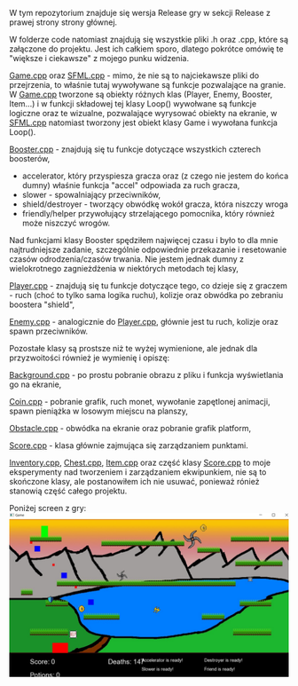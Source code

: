 W tym repozytorium znajduje się wersja Release gry w sekcji Release z prawej strony strony głównej.

W folderze code natomiast znajdują się wszystkie pliki .h oraz .cpp, które są załączone do projektu.
Jest ich całkiem sporo, dlatego pokrótce omówię te "większe i ciekawsze" z mojego punku widzenia.

[Game.cpp](code/Game.cpp) oraz [SFML.cpp](code/SFML.cpp) - mimo, że nie są to najciekawsze pliki do przejrzenia, to właśnie tutaj wywoływane są funkcje pozwalające na granie. 
W [Game.cpp](code/Game.cpp) tworzone są obiekty różnych klas (Player, Enemy, Booster, Item...) i w funkcji składowej tej klasy Loop() wywołwane są funkcje logiczne oraz te wizualne, pozwalające wyrysować obiekty na ekranie,
w [SFML.cpp](code/SFML.cpp) natomiast tworzony jest obiekt klasy Game i wywołana funkcja Loop().

[Booster.cpp](code/Booster.cpp) - znajdują się tu funkcje dotyczące wszystkich czterech boosterów, 
* accelerator, który przyspiesza gracza oraz (z czego nie jestem do końca dumny) właśnie funkcja "accel" odpowiada za ruch gracza,
* slower - spowalniający przeciwników, 
* shield/destroyer - tworzący obwódkę wokół gracza, która niszczy wroga 
* friendly/helper przywołujący strzelającego pomocnika, który również może niszczyć wrogów.

Nad funkcjami klasy Booster spędziłem najwięcej czasu i było to dla mnie najtrudniejsze zadanie, szczególnie 
odpowiednie przekazanie i resetowanie czasów odrodzenia/czasów trwania. Nie jestem jednak dumny z wielokrotnego zagnieżdżenia w niektórych metodach tej klasy,

[Player.cpp](code/Player.cpp) - znajdują się tu funkcje dotyczące tego, co dzieje się z graczem - ruch (choć to tylko sama logika ruchu), kolizje oraz obwódka po zebraniu boostera "shield",

[Enemy.cpp](code/Enemy.cpp) - analogicznie do [Player.cpp](code/Player.cpp), głównie jest tu ruch, kolizje oraz spawn przeciwników.


Pozostałe klasy są prostsze niż te wyżej wymienione, ale jednak dla przyzwoitości również je wymienię i opiszę:

[Background.cpp](code/Background.cpp) - po prostu pobranie obrazu z pliku i funkcja wyświetlania go na ekranie,

[Coin.cpp](code/Coin.cpp) - pobranie grafik, ruch monet, wywołanie zapętlonej animacji, spawn pieniążka w losowym miejscu na planszy,

[Obstacle.cpp](code/Obstacle.cpp) - obwódka na ekranie oraz pobranie grafik platform,

[Score.cpp](code/Score.cpp) - klasa głównie zajmująca się zarządzaniem punktami.

[Inventory.cpp](code/Inventory.cpp), [Chest.cpp](code/Chest.cpp), [Item.cpp](code/Item.cpp) oraz część klasy [Score.cpp](code/Score.cpp) to moje eksperymenty nad tworzeniem i zarządzaniem ekwipunkiem, nie są to skończone klasy, ale postanowiłem ich nie usuwać, ponieważ rónież stanowią część całego projektu.

Poniżej screen z gry:
![Screen](./screen_z_projektu.jpg)